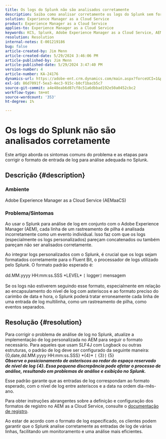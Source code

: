 ```yaml
---
title: Os logs do Splunk não são analisados corretamente
description: Saiba como analisar corretamente os logs do Splunk sem formatos de log personalizados incorretos no Adobe Experience Manager as a Cloud Service.
solution: Experience Manager as a Cloud Service
product: Experience Manager as a Cloud Service
applies-to: Experience Manager as a Cloud Service
keywords: KCS, Splunk, Adobe Experience Manager as a Cloud Service, AEMaaCS, análise de log, logs multilinha, bit fluente, formato de log, rastreamento de pilha, configuração de log
resolution: Resolution
internal-notes: E-001219186
bug: false
article-created-by: Jim Menn
article-created-date: 5/29/2024 3:46:06 PM
article-published-by: Jim Menn
article-published-date: 5/29/2024 3:47:40 PM
version-number: 4
article-number: KA-24176
dynamics-url: https://adobe-ent.crm.dynamics.com/main.aspx?forceUCI=1&pagetype=entityrecord&etn=knowledgearticle&id=b87d6c8d-d21d-ef11-840b-6045bd006268
exl-id: 86d7091f-5ea3-4ec3-915c-b0cf1bacb5c7
source-git-commit: a4e48eab6d87cf8c51a6dbbad192e50a0452cbc2
workflow-type: tm+mt
source-wordcount: '353'
ht-degree: 1%

---
```


# Os logs do Splunk não são analisados corretamente


Este artigo aborda os sintomas comuns do problema e as etapas para corrigir o formato de entrada de log para análise adequada no Splunk.

## Descrição {#description}


### <b>Ambiente</b>

Adobe Experience Manager as a Cloud Service (AEMaaCS)



### <b>Problema/Sintomas</b>

Ao usar o Splunk para análise de log em conjunto com o Adobe Experience Manager (AEM), cada linha de um rastreamento de pilha é analisada incorretamente como um evento individual. Isso faz com que os logs (especialmente os logs personalizados) pareçam concatenados ou também pareçam não ser analisados corretamente.

Ao integrar logs personalizados com o Splunk, é crucial que os logs sejam formatados corretamente para o Fluent Bit, o processador de logs utilizado pelo Splunk. O formato padrão esperado é:
<br><br>dd.MM.yyyy HH:mm:ss.SSS \*LEVEL\* `[` logger`]`  mensagem<br><br>
Se os logs não estiverem seguindo esse formato, especialmente em relação ao encapsulamento do nível de log com asteriscos e ao formato preciso do carimbo de data e hora, o Splunk poderá tratar erroneamente cada linha de uma entrada de log multilinha, como um rastreamento de pilha, como eventos separados.


## Resolução {#resolution}


Para corrigir o problema de análise de log no Splunk, atualize a implementação de log personalizada no AEM para seguir o formato necessário. Para aqueles que usam SLF4J com Logback ou outras estruturas, o padrão de log deve ser configurado da seguinte maneira:
<br>{0,date,dd.MM.yyyy HH:mm:ss.SSS} \*{4}\* `[` {3}`]`  {5}<br>
<b>*Observe o posicionamento de asteriscos ao redor do espaço reservado de nível de log {4}. Essa pequena discrepância pode afetar o processo de análise, resultando em problemas de análise e exibição no Splunk.</b>*

Esse padrão garante que as entradas de log correspondam ao formato esperado, com o nível de log entre asteriscos e a data na ordem dia-mês-ano.

Para obter instruções abrangentes sobre a definição e configuração dos formatos de registro no AEM as a Cloud Service, consulte o [documentação de registro](https://experienceleague.adobe.com/docs/experience-manager-cloud-service/content/implementing/developing/logging.html?lang=en).

Ao estar de acordo com o formato de log especificado, os clientes podem garantir que o Splunk analise corretamente as entradas de log de várias linhas, facilitando um monitoramento e uma análise mais eficientes.
